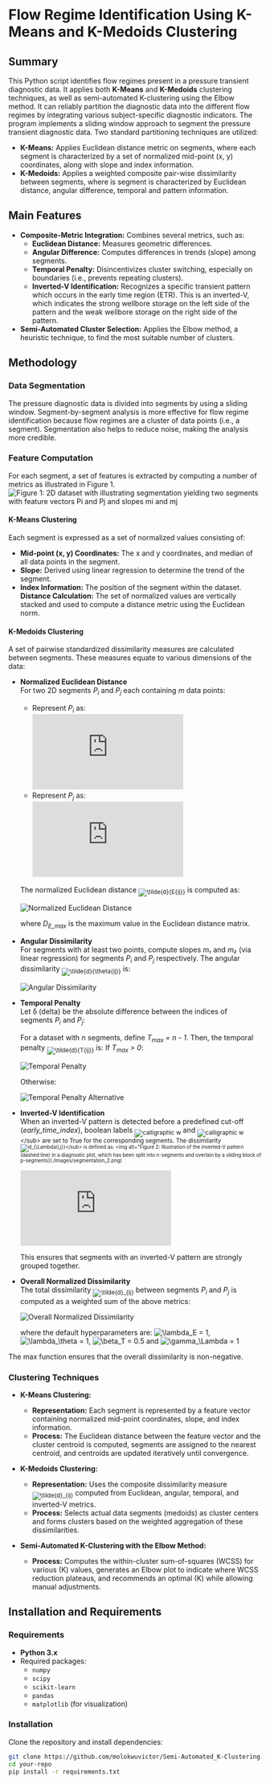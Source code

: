 # Flow Regime Identification Using K-Means and K-Medoids Clustering

## Summary
This Python script identifies flow regimes present in a pressure transient diagnostic data. It applies both **K-Means** and **K-Medoids** clustering techniques, as well as semi-automated K-clustering using the Elbow method. It can reliably partition the diagnostic data into the different flow regimes by integrating various subject-specific diagnostic indicators. 
The program implements a sliding window approach to segment the pressure transient diagnostic data. Two standard partitioning techniques are utilized:
- **K-Means:** Applies Euclidean distance metric on segments, where each segment is characterized by a set of normalized mid-point (x, y) coordinates, along with slope and index information.
- **K-Medoids:** Applies a weighted composite pair-wise dissimilarity between segments, where is segment is characterized by Euclidean distance, angular difference, temporal and pattern information.

## Main Features

- **Composite-Metric Integration:** Combines several metrics, such as:
  - **Euclidean Distance:** Measures geometric differences.
  - **Angular Difference:** Computes differences in trends (slope) among segments.
  - **Temporal Penalty:** Disincentivizes cluster switching, especially on boundaries (i.e., prevents repeating clusters).
  - **Inverted-V Identification:** Recognizes a specific transient pattern which occurs in the early time region (ETR). This is an inverted-V, which indicates the strong wellbore storage on the left side of       the pattern and the weak wellbore storage on the right side of the pattern.
- **Semi-Automated Cluster Selection:** Applies the Elbow method, a heuristic technique, to find the most suitable number of clusters.
    
## Methodology

### Data Segmentation

The pressure diagnostic data is divided into segments by using a sliding window. Segment-by-segment analysis is more effective for flow regime identification because flow regimes are a cluster of data points (i.e., a segment). Segmentation also helps to reduce noise, making the analysis more credible.

### Feature Computation

For each segment, a set of features is extracted by computing a number of metrics as illustrated in Figure 1.
![Figure 1: 2D dataset with illustrating segmentation yielding two segments with feature vectors *P<sub>i</sub>* and *P<sub>j</sub>* and slopes *m<sub>i</sub>* and *m<sub>j</sub>*](./images/segmentation_1.png)

#### K-Means Clustering

Each segment is expressed as a set of normalized values consisting of:
  - **Mid-point \(x, y\) Coordinates:** The x and y coordinates, and median of all data points in the segment.
  - **Slope:** Derived using linear regression to determine the trend of the segment.
  - **Index Information:** The position of the segment within the dataset.
**Distance Calculation:** The set of normalized values are vertically stacked and used to compute a distance metric using the Euclidean norm. 

#### K-Medoids Clustering

A set of pairwise standardized dissimilarity measures are calculated between segments. These measures equate to various dimensions of the data:
- **Normalized Euclidean Distance**  
  For two 2D segments *P<sub>i</sub>* and *P<sub>j</sub>* each containing *m* data points:
  - Represent *P<sub>i</sub>* as:  
  ![P_i = \{(x_{i1}, y_{i1}), (x_{i2}, y_{i2}), \ldots, (x_{im}, y_{im})\}](https://latex.codecogs.com/svg.latex?P_i%20%3D%20%5C%7B%28x_%7Bi1%7D%2C%20y_%7Bi1%7D%29%2C%20%28x_%7Bi2%7D%2C%20y_%7Bi2%7D%29%2C%20%5Cldots%2C%20%28x_%7Bim%7D%2C%20y_%7Bim%7D%29%5C%7D)
  - Represent *P<sub>j</sub>* as:  
  ![P_j = \{(x_{j1}, y_{j1}), (x_{j2}, y_{j2}), \ldots, (x_{jm}, y_{jm})\}](https://latex.codecogs.com/svg.latex?P_j%20%3D%20%5C%7B%28x_%7Bj1%7D%2C%20y_%7Bj1%7D%29%2C%20%28x_%7Bj2%7D%2C%20y_%7Bj2%7D%29%2C%20%5Cldots%2C%20%28x_%7Bjm%7D%2C%20y_%7Bjm%7D%29%5C%7D)
     
   The normalized Euclidean distance <sub>![\tilde{d}_{E_{ij}}](https://latex.codecogs.com/svg.latex?\tilde{d}_{E_{ij}})</sub> is computed as:

   ![Normalized Euclidean Distance](https://latex.codecogs.com/svg.latex?\tilde{d}_{E_{ij}}=\frac{1}{D_{E_{\max}}}\sqrt{\sum_{k=1}^{m}\Bigl[(x_{ik}-x_{jk})^2+(y_{ik}-y_{jk})^2\Bigr]})

   where *D<sub>E_max</sub>* is the maximum value in the Euclidean distance matrix.
- **Angular Dissimilarity**  
   For segments with at least two points, compute slopes *m₁* and *m₂* (via linear regression) for segments *P<sub>i</sub>* and *P<sub>j</sub>* respectively. The angular dissimilarity <sub>![\tilde{d}_{\theta_{ij}}](https://latex.codecogs.com/svg.latex?\tilde{d}_{\theta_{ij}})</sub> is:

   ![Angular Dissimilarity](https://latex.codecogs.com/svg.latex?\tilde{d}_{\theta_{ij}}=\frac{1}{90^\circ}\arctan\Bigl(\frac{|m_1-m_2|}{1+m_1m_2}\Bigr))

- **Temporal Penalty**  
   Let δ (delta) be the absolute difference between the indices of segments *P<sub>i</sub>* and *P<sub>j</sub>*:

   For a dataset with *n* segments, define *T<sub>max</sub> = n - 1*. Then, the temporal penalty <sub>![\tilde{d}_{T_{ij}}](https://latex.codecogs.com/svg.latex?\tilde{d}_{T_{ij}})</sub> is:
   If *T<sub>max</sub> > 0*:

  ![Temporal Penalty](https://latex.codecogs.com/svg.latex?\tilde{d}_{T_{ij}}=\frac{\max(0,\delta-1)}{T_{max}})
  
  Otherwise:

  ![Temporal Penalty Alternative](https://latex.codecogs.com/svg.latex?\tilde{d}_{T_{ij}}=\max(0,\delta-1))

- **Inverted-V Identification**  
  When an inverted-V pattern is detected before a predefined cut-off (*early_time_index*), boolean labels <sub>![calligraphic w](https://latex.codecogs.com/svg.latex?\mathcal{w})</sub> and <sub>![calligraphic w](https://latex.codecogs.com/svg.latex?\mathcal{w}')</sub> are set to True for the corresponding segments. The dissimilarity <sub>![d_{\Lambda(i,j)}](https://latex.codecogs.com/svg.latex?d_{\Lambda(i,j)})</sub> is defined as:
  <img alt="Figure 2: Illustration of the inverted-V pattern (dashed line) in a diagnostic plot, which has been split into n-segments and overlain by a sliding block of p-segments](./images/segmentation_2.png) 

  ![Inverted-V Identification](https://latex.codecogs.com/svg.latex?%5Ctilde%7Bd%7D_%7B%5CLambda_%7Bij%7D%7D%3D%5Cbegin%7Bcases%7D-1%2C%26%5Ctext%7Bif%20%7Dw%5Ctext%7B%20and%20%7Dw'%5Ctext%7B%20are%20True%7D%5C%5C0%2C%26%5Ctext%7Botherwise%7D%5Cend%7Bcases%7D)

  This ensures that segments with an inverted-V pattern are strongly grouped together.

- **Overall Normalized Dissimilarity**  
  The total dissimilarity <sub>![\tilde{d}_{ij}](https://latex.codecogs.com/svg.latex?\tilde{d}_{ij})</sub> between segments *P<sub>i</sub>* and *P<sub>j</sub>* is computed as a weighted sum of the above metrics:

  ![Overall Normalized Dissimilarity](https://latex.codecogs.com/svg.latex?\tilde{d}_{ij}=\max\Bigl(\lambda_E\tilde{d}_{E_{ij}}+\lambda_{\theta}\tilde{d}_{\theta_{ij}}+\beta_T\tilde{d}_{T_{ij}}+\gamma_{\Lambda}\tilde{d}_{\Lambda_{ij}},0\Bigr))

  where the default hyperparameters are:
  ![\lambda_E = 1](https://latex.codecogs.com/svg.latex?\lambda_E%20=%201), ![\lambda_\theta = 1](https://latex.codecogs.com/svg.latex?\lambda_\theta%20=%201), ![\beta_T = 0.5](https://latex.codecogs.com/svg.latex?\beta_T%20=%200.5) and ![\gamma_\Lambda = 1](https://latex.codecogs.com/svg.latex?\gamma_\Lambda%20=%201)


The max function ensures that the overall dissimilarity is non-negative.

### Clustering Techniques

- **K-Means Clustering:**  
  - **Representation:** Each segment is represented by a feature vector containing normalized mid-point coordinates, slope, and index information.
  - **Process:** The Euclidean distance between the feature vector and the cluster centroid is computed, segments are assigned to the nearest centroid, and centroids are updated iteratively until convergence.

- **K-Medoids Clustering:**  
  - **Representation:** Uses the composite dissimilarity measure <sub>![\tilde{d}_{ij}](https://latex.codecogs.com/svg.latex?\tilde{d}_{ij})</sub> computed from Euclidean, angular, temporal, and inverted-V metrics.
  - **Process:** Selects actual data segments (medoids) as cluster centers and forms clusters based on the weighted aggregation of these dissimilarities.

- **Semi-Automated K-Clustering with the Elbow Method:**  
  - **Process:** Computes the within-cluster sum-of-squares (WCSS) for various \(K\) values, generates an Elbow plot to indicate where WCSS reduction plateaus, and recommends an optimal \(K\) while allowing manual adjustments.

## Installation and Requirements

### Requirements
- **Python 3.x**
- Required packages:
  - `numpy`
  - `scipy`
  - `scikit-learn`
  - `pandas`
  - `matplotlib` (for visualization)

### Installation

Clone the repository and install dependencies:

```bash
git clone https://github.com/molokwuvictor/Semi-Automated_K-Clustering.git
cd your-repo
pip install -r requirements.txt
